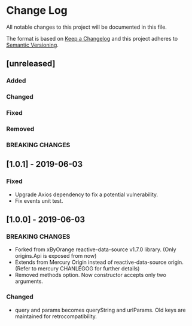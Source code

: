 # Change Log
All notable changes to this project will be documented in this file.

The format is based on [Keep a Changelog](http://keepachangelog.com/)
and this project adheres to [Semantic Versioning](http://semver.org/).

## [unreleased]
### Added
### Changed
### Fixed
### Removed
### BREAKING CHANGES

## [1.0.1] - 2019-06-03
### Fixed
- Upgrade Axios dependency to fix a potential vulnerability.
- Fix events unit test.

## [1.0.0] - 2019-06-03
### BREAKING CHANGES
- Forked from xByOrange reactive-data-source v1.7.0 library. (Only origins.Api is exposed from now)
- Extends from Mercury Origin instead of reactive-data-source origin. (Refer to mercury CHANLEGOG for further details)
- Removed methods option. Now constructor accepts only two arguments.

### Changed
- query and params becomes queryString and urlParams. Old keys are maintained for retrocompatibility.
